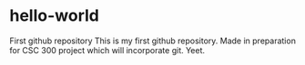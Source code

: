 # hello-world
First github repository
This is my first github repository. Made in preparation for CSC 300 project which will incorporate git.
Yeet.
